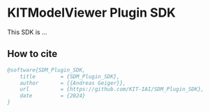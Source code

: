 # KITModelViewer Plugin SDK
This SDK is ...


## How to cite

```bibtex
@software{SDM_Plugin_SDK,
	title        = {SDM_Plugin_SDK},
	author       = {{Andreas Geiger}},
	url          = {https://github.com/KIT-IAI/SDM_Plugin_SDK},
	date         = {2024}
}
```
